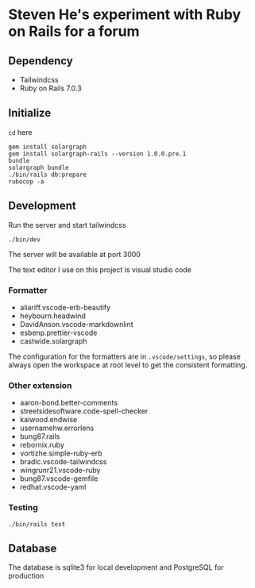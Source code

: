 # Steven He's experiment with Ruby on Rails for a forum

## Dependency

- Tailwindcss
- Ruby on Rails 7.0.3

## Initialize

`cd` here

```shell
gem install solargraph 
gem install solargraph-rails --version 1.0.0.pre.1
bundle
solargraph bundle
./bin/rails db:prepare
rubocop -a
```

## Development

Run the server and start tailwindcss

```shell
./bin/dev
```

The server will be available at port 3000

The text editor I use on this project is visual studio code

### Formatter

- aliariff.vscode-erb-beautify
- heybourn.headwind
- DavidAnson.vscode-markdownlint
- esbenp.prettier-vscode
- castwide.solargraph

The configuration for the formatters are in `.vscode/settings`,
so please always open the workspace at root level to get the consistent formatting.

### Other extension

- aaron-bond.better-comments
- streetsidesoftware.code-spell-checker
- kaiwood.endwise
- usernamehw.errorlens
- bung87.rails
- rebornix.ruby
- vortizhe.simple-ruby-erb
- bradlc.vscode-tailwindcss
- wingrunr21.vscode-ruby
- bung87.vscode-gemfile
- redhat.vscode-yaml

### Testing

```shell
./bin/rails test
```

## Database

The database is sqlite3 for local development
and PostgreSQL for production
